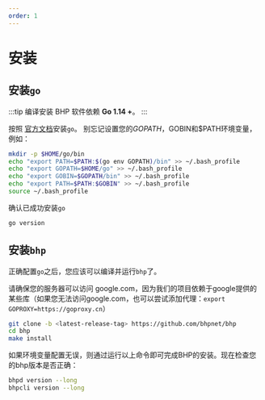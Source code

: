 ```yaml
---
order: 1
---
```


# 安装

## 安装`go`

:::tip
编译安装 BHP 软件依赖 **Go 1.14 +**。
:::

按照 [官方文档](https://golang.org/doc/install)安装`go`。
别忘记设置您的$GOPATH，$GOBIN和$PATH环境变量，例如：

```bash
mkdir -p $HOME/go/bin
echo "export PATH=$PATH:$(go env GOPATH)/bin" >> ~/.bash_profile
echo "export GOPATH=$HOME/go" >> ~/.bash_profile
echo "export GOBIN=$GOPATH/bin" >> ~/.bash_profile
echo "export PATH=$PATH:$GOBIN" >> ~/.bash_profile
source ~/.bash_profile
```
确认已成功安装`go`

```bash
go version
```
## 安装`bhp`

正确配置`go`之后，您应该可以编译并运行`bhp`了。

请确保您的服务器可以访问 google.com，因为我们的项目依赖于google提供的某些库（如果您无法访问google.com，也可以尝试添加代理：`export GOPROXY=https://goproxy.cn`）

```bash
git clone -b <latest-release-tag> https://github.com/bhpnet/bhp
cd bhp
make install
```
如果环境变量配置无误，则通过运行以上命令即可完成BHP的安装。现在检查您的bhp版本是否正确：

```bash
bhpd version --long
bhpcli version --long
```